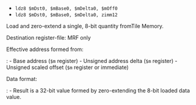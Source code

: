 * `ldz8 $mDst0, $mBase0, $mDelta0, $mOff0`
* `ldz8 $mDst0, $mBase0, $mDelta0, zimm12`

Load and zero-extend a single, 8-bit quantity fromTile Memory.

Destination register-file: MRF only

Effective address formed from:

:   -   Base address (`$m` register)
    -   Unsigned address delta (`$m` register)
    -   Unsigned scaled offset (`$m` register or immediate)

Data format:

:   -   Result is a 32-bit value formed by zero-extending the 8-bit
        loaded data value.
